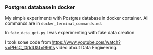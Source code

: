 ### Postgres database in docker

My simple experiments with Postgres database in docker container.
All commands are in ```docker_terminal_commands.md```. 

In ```fake_data_get.py``` I was experimenting with fake data creation

I took some code from https://www.youtube.com/watch?v=PHsC_t0j1dU&t=9961s video about Data Engineering.